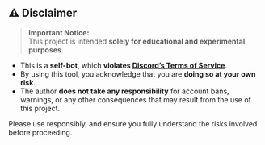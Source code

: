 ## ⚠️ Disclaimer

> **Important Notice:**  
> This project is intended **solely for educational and experimental purposes**.

- This is a **self-bot**, which **violates [Discord’s Terms of Service](https://discord.com/terms)**.
- By using this tool, you acknowledge that you are **doing so at your own risk**.
- The author **does not take any responsibility** for account bans, warnings, or any other consequences that may result from the use of this project.

Please use responsibly, and ensure you fully understand the risks involved before proceeding.

